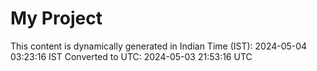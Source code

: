 # My Project

This content is dynamically generated in Indian Time (IST): 2024-05-04 03:23:16 IST
Converted to UTC: 2024-05-03 21:53:16 UTC
